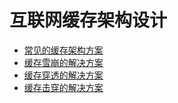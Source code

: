 # 互联网缓存架构设计

* [常见的缓存架构方案](/hu-lian-wang-huan-cun-jia-gou-she-ji/chang-jian-de-huan-cun-jia-gou-fang-an.md) 
* [缓存雪崩的解决方案](/hu-lian-wang-huan-cun-jia-gou-she-ji/huan-cun-xue-beng-de-jie-jue-fang-an.md) 
* [缓存穿透的解决方案](/hu-lian-wang-huan-cun-jia-gou-she-ji/huan-cun-chuan-tou-de-jie-jue-fang-an.md) 
* [缓存击穿的解决方案](/hu-lian-wang-huan-cun-jia-gou-she-ji/huan-cun-ji-chuan-de-jie-jue-fang-an.md)

